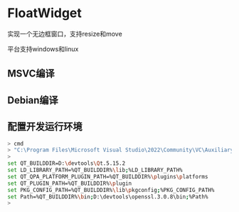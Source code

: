 
# FloatWidget 

实现一个无边框窗口，支持resize和move

平台支持windows和linux


## MSVC编译

## Debian编译

## 配置开发运行环境

```bash
> cmd
> "C:\Program Files\Microsoft Visual Studio\2022\Community\VC\Auxiliary\Build\vcvars64.bat"
>
set QT_BUILDDIR=D:\devtools\Qt.5.15.2
set LD_LIBRARY_PATH=%QT_BUILDDIR%\lib;%LD_LIBRARY_PATH%
set QT_QPA_PLATFORM_PLUGIN_PATH=%QT_BUILDDIR%\plugins\platforms
set QT_PLUGIN_PATH=%QT_BUILDDIR%\plugin
set PKG_CONFIG_PATH=%QT_BUILDDIR%\lib\pkgconfig;%PKG_CONFIG_PATH%
set Path=%QT_BUILDDIR%\bin;D:\devtools\openssl.3.0.8\bin;%Path%
>
```
